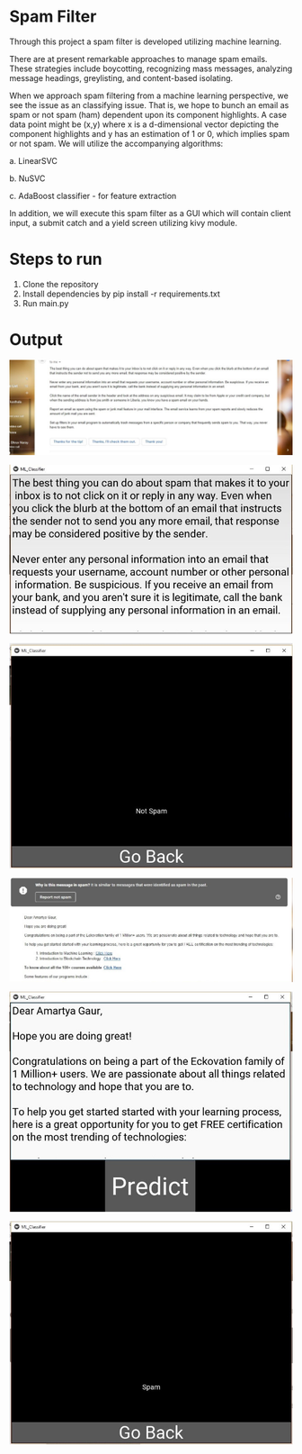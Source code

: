 # Spam Filter

Through this project a spam filter is developed utilizing machine learning. 

There are at present remarkable approaches to manage spam emails. These strategies include boycotting, recognizing mass messages, analyzing message headings, greylisting, and content-based isolating. 

When we approach spam filtering from a machine learning perspective, we see the issue as an classifying issue. That is, we hope to bunch an email as spam or not spam (ham) dependent upon its component highlights. A case data point might be (x,y) where x is a d-dimensional vector depicting the component highlights and y has an estimation of 1 or 0, which implies spam or not spam. We will utilize the accompanying algorithms: 

a.	LinearSVC 

b.	NuSVC 

c.	AdaBoost classifier - for feature extraction

In addition, we will execute this spam filter as a GUI which will contain client input, a submit catch and a yield screen utilizing kivy module. 

# Steps to run 

1. Clone the repository
2. Install dependencies by pip install -r requirements.txt
3. Run main.py

# Output 

![output1](output1.jpg)

![output1](output2.jpg)

![output1](output3.jpg)

![output1](output4.jpg)

![output1](output5.jpg)

![output1](output6.jpg)
